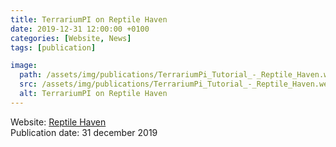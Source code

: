 ```yaml
---
title: TerrariumPI on Reptile Haven
date: 2019-12-31 12:00:00 +0100
categories: [Website, News]
tags: [publication]

image:
  path: /assets/img/publications/TerrariumPi_Tutorial_-_Reptile_Haven.webp
  src: /assets/img/publications/TerrariumPi_Tutorial_-_Reptile_Haven.webp
  alt: TerrariumPI on Reptile Haven
---
```

Website: [Reptile Haven](https://reptilehaven.org/index.php/2020/03/01/terrariumpi-tutorial/)\
Publication date: 31 december 2019
